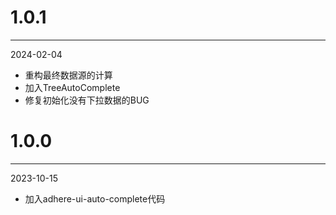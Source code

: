# 1.0.1

***

2024-02-04

* 重构最终数据源的计算
* 加入TreeAutoComplete
* 修复初始化没有下拉数据的BUG

# 1.0.0

***

2023-10-15

* 加入adhere-ui-auto-complete代码

